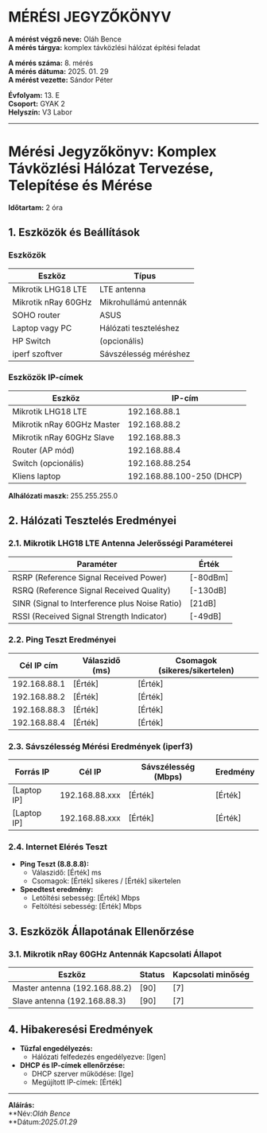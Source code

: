 # MÉRÉSI JEGYZŐKÖNYV

**A mérést végző neve:** Oláh Bence  
**A mérés tárgya:** komplex távközlési hálózat építési feladat


**A mérés száma:** 8. mérés  
**A mérés dátuma:** 2025. 01. 29  
**A mérést vezette:** Sándor Péter  

**Évfolyam:** 13. E  
**Csoport:** GYAK 2  
**Helyszín:** V3 Labor 

---
# Mérési Jegyzőkönyv: Komplex Távközlési Hálózat Tervezése, Telepítése és Mérése

**Időtartam:** 2 óra  

## 1. Eszközök és Beállítások

### Eszközök

| Eszköz | Típus |
|--------|-------------------------------|
| Mikrotik LHG18 LTE | LTE antenna |
| Mikrotik nRay 60GHz | Mikrohullámú antennák |
| SOHO router |  ASUS |
| Laptop vagy PC | Hálózati teszteléshez |
| HP Switch | (opcionális) |
| iperf szoftver | Sávszélesség méréshez |

### Eszközök IP-címek

| Eszköz | IP-cím |
|--------|----------------|
| Mikrotik LHG18 LTE | 192.168.88.1 |
| Mikrotik nRay 60GHz Master | 192.168.88.2 |
| Mikrotik nRay 60GHz Slave | 192.168.88.3 |
| Router (AP mód) | 192.168.88.4 |
| Switch (opcionális) | 192.168.88.254 |
| Kliens laptop | 192.168.88.100-250 (DHCP) |

**Alhálózati maszk:** 255.255.255.0  

## 2. Hálózati Tesztelés Eredményei

### 2.1. Mikrotik LHG18 LTE Antenna Jelerősségi Paraméterei

| Paraméter | Érték |
|-----------|--------|
| RSRP (Reference Signal Received Power) | [-80dBm] |
| RSRQ (Reference Signal Received Quality) | [-130dB] |
| SINR (Signal to Interference plus Noise Ratio) | [21dB] |
| RSSI (Received Signal Strength Indicator) | [-49dB] |

### 2.2. Ping Teszt Eredményei

| Cél IP cím | Válaszidő (ms) | Csomagok (sikeres/sikertelen) |
|------------|---------------|-------------------------------|
| 192.168.88.1 | [Érték] | [Érték] |
| 192.168.88.2 | [Érték] | [Érték] |
| 192.168.88.3 | [Érték] | [Érték] |
| 192.168.88.4 | [Érték] | [Érték] |

### 2.3. Sávszélesség Mérési Eredmények (iperf3)

| Forrás IP | Cél IP | Sávszélesség (Mbps) | Eredmény |
|-----------|--------|---------------------|----------|
| [Laptop IP] | 192.168.88.xxx | [Érték] | [Érték] |
| [Laptop IP] | 192.168.88.xxx | [Érték] | [Érték] |

### 2.4. Internet Elérés Teszt

- **Ping Teszt (8.8.8.8):**
  - Válaszidő: [Érték] ms
  - Csomagok: [Érték] sikeres / [Érték] sikertelen
- **Speedtest eredmény:**
  - Letöltési sebesség: [Érték] Mbps
  - Feltöltési sebesség: [Érték] Mbps

## 3. Eszközök Állapotának Ellenőrzése

### 3.1. Mikrotik nRay 60GHz Antennák Kapcsolati Állapot

| Eszköz | Status | Kapcsolati minőség |
|--------|--------|---------------------|
| Master antenna (192.168.88.2) | [90] | [7] |
| Slave antenna (192.168.88.3) | [90] | [7] |

## 4. Hibakeresési Eredmények

- **Tűzfal engedélyezés:**
  - Hálózati felfedezés engedélyezve: [Igen]
- **DHCP és IP-címek ellenőrzése:**
  - DHCP szerver működése: [Ige]
  - Megújított IP-címek: [Érték]

---

**Aláírás:**  
**Név:*Oláh Bence*  
**Dátum:*2025.01.29*  




